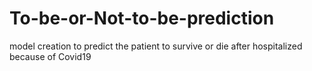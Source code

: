 # To-be-or-Not-to-be-prediction
model creation to predict the patient to survive or die after hospitalized because of Covid19
